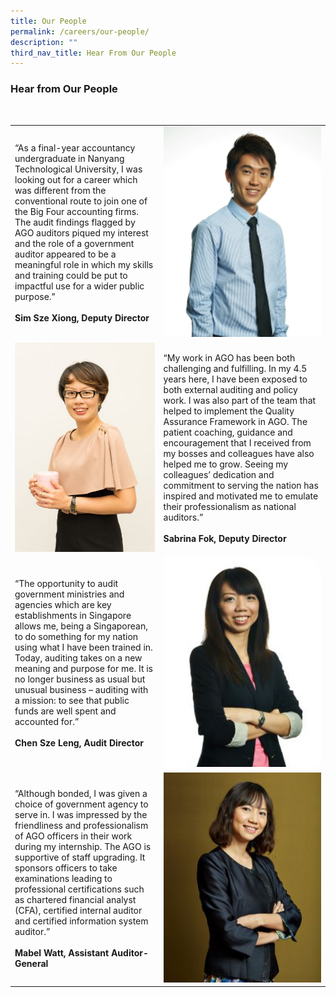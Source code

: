 ```yaml
---
title: Our People
permalink: /careers/our-people/
description: ""
third_nav_title: Hear From Our People
---
```

<h3> Hear from Our People </h3>
<br>
<table>
	<tr>
		<td>“As a final-year accountancy undergraduate in Nanyang Technological University, I was looking out for a career which was different from the conventional route to join one of the Big Four accounting firms. The audit findings flagged by AGO auditors piqued my interest and the role of a government auditor appeared to be a meaningful role in which my skills and training could be put to impactful use for a wider public purpose.” 
			<br>
			<br>
			<b>Sim Sze Xiong, Deputy Director</b> </td>
		<td><img src="/images/Sim%20Sze%20Xiong%20(resized).jpg" style="width:1000px;"/></td>
	</tr>
	<tr>
		<td><img src="/images/Page%206_Sabrina%20Fok%20(resized).jpg" style="width:1000px;"/></td>
		<td>“My work in AGO has been both challenging and fulfilling. In my 4.5 years here, I have been exposed to both external auditing and policy work. I was also part of the team that helped to implement the Quality Assurance Framework in AGO. The patient coaching, guidance and encouragement that I received from my bosses and colleagues have also helped me to grow. Seeing my colleagues’ dedication and commitment to serving the nation has inspired and motivated me to emulate their professionalism as national auditors.”
			<br>
			<br>
			<b>Sabrina Fok, Deputy Director</b> </td>
	</tr>
	<tr>
		<td>“The opportunity to audit government ministries and agencies which are key establishments in Singapore allows me, being a Singaporean, to do something for my nation using what I have been trained in. Today, auditing takes on a new meaning and purpose for me. It is no longer business as usual but unusual business – auditing with a mission: to see that public funds are well spent and accounted for.”
			<br>
			<br>
			<b>Chen Sze Leng, Audit Director</b> </td>
		<td><img src="/images/Sze%20Leng%20(resized).jpg" style="width:1000px;"/></td>
	</tr>
	<tr>
		<td>“Although bonded, I was given a choice of government agency to serve in. I was impressed by the friendliness and professionalism of AGO officers in their work during my internship. The AGO is supportive of staff upgrading. It sponsors officers to take examinations leading to professional certifications such as chartered financial analyst (CFA), certified internal auditor and certified information system auditor.”
			<br>
			<br>
			<b>Mabel Watt, Assistant Auditor-General</b> </td>
		<td><img src="/images/Page%207%20(Scholars)_AAG%20Mabel%20(resized).jpg" style="width:1000px;"/></td>
	</tr>
	<tr>
</table>